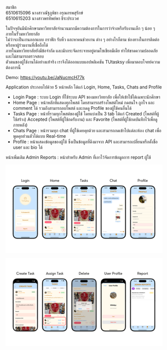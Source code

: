 สมาชิก  
6510615096 นางสาวณัฐภูพิชา    อรุณกรพสุรักษ์  
6510615203  นางสาวพรทิพย์พา   ธีระประเวศ 

ในปัจจุบันมีนักศึกษามหาวิทยาลัยจำนวนมากมีความต้องการในการว่าจ้างหรือรับงานเล็ก ๆ น้อย ๆ ภายในรั้วมหาวิทยาลัย  
ไม่ว่าจะเป็นงานออกแบบ กราฟิก รับหิ้ว และหาคนช่วยงาน ต่าง ๆ อย่างไรก็ตาม ช่องทางในการติดต่อหรือหาผู้ร่วมงานที่เชื่อถือได้  
ภายในมหาวิทยาลัยยังมีข้อจำกัด และมักกระจัดกระจายอยู่ตามโซเชียลมีเดีย ทำให้ขาดความปลอดภัย และไม่สามารถตรวจสอบ  
ตัวตนของผู้ใช้งานได้อย่างแท้จริง เราจึงได้ออกแบบแอปพลิเคชัน TUtasksy เพื่อมาตอบโจทย์ความต้องการนี้

Demo: https://youtu.be/JaNucmcH77k  
  
Application ประกอบไปด้วย 5 หน้าหลัก ได้แก่ Login, Home, Tasks, Chats and Profile
- Login Page : ระบบ Login ที่ใช้ระบบ API ของมหาวิทยาลัย เพื่อให้เข้าใช้ได้เฉพาะนักศึกษา  
- Home Page : หน้าหลักที่แสดงทุกโพสต์ โดยสามารถสร้างโพสต์ใหม่ กดสนใจ ถูกใจ และ comment ได้ รวมถึงสามารถลบโพสต์
  และกดดู Profile ของผู้ใช้คนอื่นได้
- Tasks Page : หน้าที่รวมทุกโพสต์ของผู้ใช้ โดยแบ่งเป็น 3 tab ได้แก่ Created (โพสต์ที่ผู้ใช้สร้าง) Accepted (โพสต์ที่ผู้ใช้กดรับงาน)
  และ Favorite (โพสต์ที่ผู้ใช้กดบันทึกไว้เพื่อดูภายหลัง)  
- Chats Page : หน้ารวมทุก chat ที่ผู้ใช้เคยคุยด้วย และสามารถกดเข้าไปแต่ละห้อง chat เพื่อพูดคุยส่วนตัวได้แบบ Real-time
- Profile : หน้าแสดงข้อมูลของผู้ใช้ ซึ่งเป็นข้อมูลที่ดึงมาจาก API และสามารถเปลี่ยนหรือตั้งชื่อ user และ bio ได้
  
หน้าเพิ่มเติม Admin Reports : หน้าสำหรับ Admin ที่เอาไว้จัดการข้อมูลการ report ผู้ใช้  

![](https://github.com/6510615096/TUTasksy/blob/main/7.png)

![](https://github.com/6510615096/TUTasksy/blob/main/8.png)
